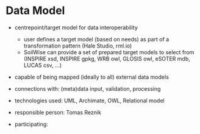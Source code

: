 # Data Model

- centrepoint/target model for data interoperability
  - user defines a target model (based on needs) as part of a transformation pattern (Hale Studio, rml.io)
  - SoilWise can provide a set of prepared target models to select from (INSPIRE xsd, INSPIRE gpkg, WRB owl, GLOSIS owl, eSOTER mdb, LUCAS csv, ...)

- capable of being mapped (ideally to all) external data models

- connections with: (meta)data input, validation, processing
- technologies used: UML, Archimate, OWL, Relational model
- responsible person: Tomas Reznik
- participating:
